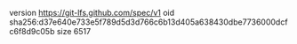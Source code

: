version https://git-lfs.github.com/spec/v1
oid sha256:d37e640e733e5f789d5d3d766c6b13d405a638430dbe7736000dcfc6f8d9c05b
size 6517
